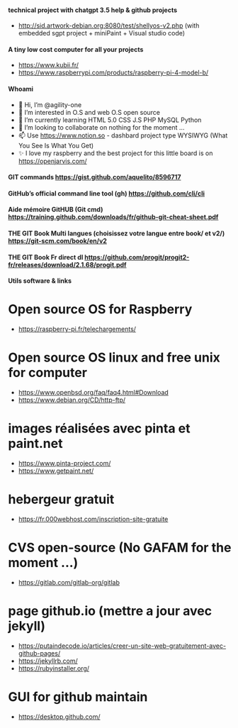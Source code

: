 #### technical project with chatgpt 3.5 help & github projects ####
- http://sid.artwork-debian.org:8080/test/shellyos-v2.php
(with embedded sgpt project + miniPaint + Visual studio code)

#### A tiny low cost computer for all your projects ####
- https://www.kubii.fr/
- https://www.raspberrypi.com/products/raspberry-pi-4-model-b/

#### Whoami ####
- 👋 Hi, I’m @agility-one
- 👀 I’m interested in O.S and web O.S open source 
- 🌱 I’m currently learning HTML 5.0 CSS J.S PHP MySQL Python
- 💞️ I’m looking to collaborate on nothing for the moment ...
- 📫 Use https://www.notion.so - dashbard project type WYSIWYG (What You See Is What You Get)
- ✨ I love my raspberry and the best project for this little board is on https://openjarvis.com/

#### GIT commands https://gist.github.com/aquelito/8596717 ####
#### GitHub’s official command line tool (gh) https://github.com/cli/cli ####
#### Aide mémoire GitHUB (Git cmd) https://training.github.com/downloads/fr/github-git-cheat-sheet.pdf ####
#### THE GIT Book Multi langues (choisissez votre langue entre book/ et v2/) https://git-scm.com/book/en/v2 ####
#### THE GIT Book Fr direct dl https://github.com/progit/progit2-fr/releases/download/2.1.68/progit.pdf ####

<!---
agility-one/agility-one is a ✨ special ✨ repository because its `README.md` (this file) appears on your GitHub profile.
You can click the Preview link to take a look at your changes.
--->

#### Utils software & links ####
# Open source OS for Raspberry #
- https://raspberry-pi.fr/telechargements/

# Open source OS linux and free unix for computer #
- https://www.openbsd.org/faq/faq4.html#Download
- https://www.debian.org/CD/http-ftp/

# images réalisées avec pinta et paint.net #
- https://www.pinta-project.com/
- https://www.getpaint.net/

# hebergeur gratuit #
- https://fr.000webhost.com/inscription-site-gratuite

# CVS open-source (No GAFAM for the moment ...) #
- https://gitlab.com/gitlab-org/gitlab

# page github.io (mettre a jour avec jekyll) #
- https://putaindecode.io/articles/creer-un-site-web-gratuitement-avec-github-pages/
- https://jekyllrb.com/
- https://rubyinstaller.org/

# GUI for github maintain #
- https://desktop.github.com/
